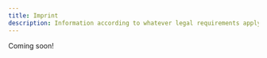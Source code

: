 ```yaml
---
title: Imprint
description: Information according to whatever legal requirements apply.
---
```



Coming soon!
